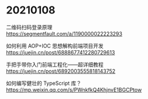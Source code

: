 # 20210108

二维码扫码登录原理<br>
https://segmentfault.com/a/1190000022223293

如何利用 AOP+IOC 思想解构前端项目开发<br>
https://juejin.cn/post/6888677412280729613

手把手带你入门前端工程化——超详细教程<br>
https://juejin.cn/post/6892003555818143752

如何编写健壮的 TypeScript 库？<br>
https://mp.weixin.qq.com/s/PWnkfkQ4KhjnvE1BGCPtow

